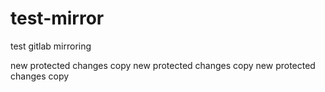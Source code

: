 # test-mirror
test gitlab mirroring

new protected changes copy
new protected changes copy
new protected changes copy
